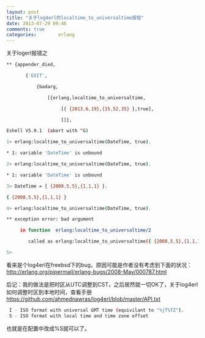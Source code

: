 ```yaml
---
layout: post
title: "关于log4erl的localtime_to_universaltime报错"
date: 2013-07-29 09:46
comments: true
categories:        erlang
---
```


关于logerl报错之

```bash
** {appender_died,

       {'EXIT',

           {badarg,

               [{erlang,localtime_to_universaltime,

                    [{ {2013,6,19},{15,52,35} },true],

                    []},
```
 

 
```bash
Eshell V5.9.1  (abort with ^G)

1> erlang:localtime_to_universaltime(DateTime, true).

* 1: variable 'DateTime' is unbound

2> erlang:localtime_to_universaltime(DateTime, true).

* 1: variable 'DateTime' is unbound

3> DateTime = { {2008,5,5},{1,1,1} }.

{ {2008,5,5},{1,1,1} }

4> erlang:localtime_to_universaltime(DateTime, true).

** exception error: bad argument

     in function  erlang:localtime_to_universaltime/2

        called as erlang:localtime_to_universaltime({ {2008,5,5},{1,1,1} },true)

5>
```
 

看来是个log4erl在freebsd下的bug，原因可能是作者没有考虑到下面的状况：
<a href="http://erlang.org/pipermail/erlang-bugs/2008-May/000787.html" target=_BLANK>http://erlang.org/pipermail/erlang-bugs/2008-May/000787.html</a>


后记：我的做法是把时区从UTC调整到CST，之后居然就一切OK了，关于log4erl如何调整时区到本地时间，查看手册<a href="https://github.com/ahmednawras/log4erl/blob/master/API.txt" target=_BLANK>https://github.com/ahmednawras/log4erl/blob/master/API.txt</a>

```bash
 I - ISO format with universal GMT time (equivilant to "%jT%TZ").
 S - ISO format with local time and time zone offset
```
 也就是在配置中改成%S就可以了。
 
     